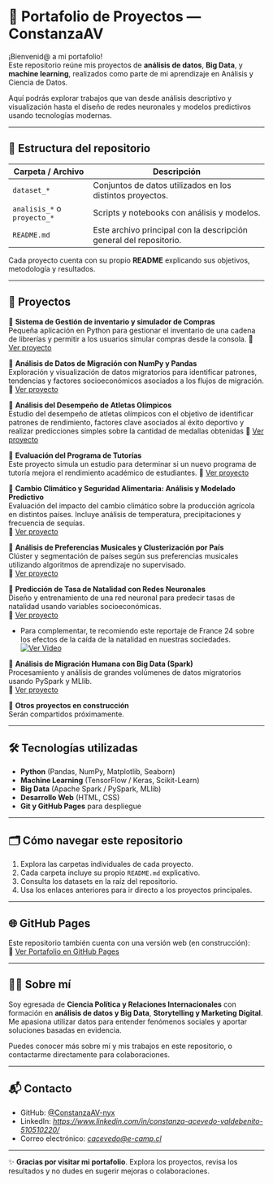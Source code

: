 # 🌟 Portafolio de Proyectos — ConstanzaAV

¡Bienvenid@ a mi portafolio!  
Este repositorio reúne mis proyectos de **análisis de datos**, **Big Data**, y **machine learning**, realizados como parte de mi aprendizaje en Análisis y Ciencia de Datos.

Aquí podrás explorar trabajos que van desde análisis descriptivo y visualización hasta el diseño de redes neuronales y modelos predictivos usando tecnologías modernas.

---

## 📂 Estructura del repositorio

| Carpeta / Archivo | Descripción |
|------------------|-------------|
| `dataset_*` | Conjuntos de datos utilizados en los distintos proyectos. |
| `analisis_*` o `proyecto_*` | Scripts y notebooks con análisis y modelos. |
| `README.md` | Este archivo principal con la descripción general del repositorio. |

Cada proyecto cuenta con su propio **README** explicando sus objetivos, metodología y resultados.

---

## 🚀 Proyectos 

🔹 **Sistema de Gestión de inventario y simulador de Compras**  
Pequeña aplicación en Python para gestionar el inventario de una cadena de librerías y permitir a los usuarios simular compras desde la consola.
📄 [Ver proyecto](https://github.com/ConstanzaAV-nyx/Portafolio/tree/main/Proyectos/1.Sistema-gestion)

🔹 **Análisis de Datos de Migración con NumPy y Pandas**  
Exploración y visualización de datos migratorios para identificar patrones, tendencias y factores socioeconómicos asociados a los flujos de migración.  
📄 [Ver proyecto](https://github.com/ConstanzaAV-nyx/Portafolio/tree/main/Proyectos/2.Analisis-migracion)

🔹 **Análisis del Desempeño de Atletas Olímpicos**  
Estudio del desempeño de atletas olímpicos con el objetivo de identificar patrones de rendimiento, factores clave asociados al éxito deportivo y realizar predicciones simples sobre la cantidad de medallas obtenidas
📄 [Ver proyecto](https://github.com/ConstanzaAV-nyx/Portafolio/tree/main/Proyectos/3.Desempeno-atletasolimpicos)

🔹 **Evaluación del Programa de Tutorías**  
Este proyecto simula un estudio para determinar si un nuevo programa de tutoría mejora el rendimiento académico de estudiantes.
📄 [Ver proyecto](https://github.com/ConstanzaAV-nyx/Portafolio/tree/main/Proyectos/4.Evaluacion-programa-tutorias)

🔹 **Cambio Climático y Seguridad Alimentaria: Análisis y Modelado Predictivo**  
Evaluación del impacto del cambio climático sobre la producción agrícola en distintos países. Incluye análisis de temperatura, precipitaciones y frecuencia de sequías.  
📄 [Ver proyecto](https://github.com/ConstanzaAV-nyx/Portafolio/tree/main/Proyectos/5.Clima-produccion-agricola)

🔹 **Análisis de Preferencias Musicales y Clusterización por País**  
Clúster y segmentación de países según sus preferencias musicales utilizando algoritmos de aprendizaje no supervisado.  
📄 [Ver proyecto](https://github.com/ConstanzaAV-nyx/Portafolio/tree/main/Proyectos/6.Preferencias-musicales)

🔹 **Predicción de Tasa de Natalidad con Redes Neuronales**  
Diseño y entrenamiento de una red neuronal para predecir tasas de natalidad usando variables socioeconómicas.  
📄 [Ver proyecto](https://github.com/ConstanzaAV-nyx/Portafolio/tree/main/Proyectos/7.Tasa-natalidad-redes-neuronales)
- Para complementar, te recomiendo este reportaje de France 24 sobre los efectos de la caída de la natalidad en nuestras sociedades.
[![Ver Video](https://img.youtube.com/vi/HFfcW_qX-9s/0.jpg)](https://www.youtube.com/watch?v=HFfcW_qX-9s)


🔹 **Análisis de Migración Humana con Big Data (Spark)**  
Procesamiento y análisis de grandes volúmenes de datos migratorios usando PySpark y MLlib.  
📄 [Ver proyecto](https://github.com/ConstanzaAV-nyx/Portafolio/tree/main/Proyectos/Big-data-migracion)

🔹 **Otros proyectos en construcción**  
Serán compartidos próximamente.

---

## 🛠 Tecnologías utilizadas

- **Python** (Pandas, NumPy, Matplotlib, Seaborn)
- **Machine Learning** (TensorFlow / Keras, Scikit-Learn)
- **Big Data** (Apache Spark / PySpark, MLlib)
- **Desarrollo Web** (HTML, CSS)
- **Git y GitHub Pages** para despliegue

---

## 🗂 Cómo navegar este repositorio

1. Explora las carpetas individuales de cada proyecto.  
2. Cada carpeta incluye su propio `README.md` explicativo.  
3. Consulta los datasets en la raíz del repositorio.  
4. Usa los enlaces anteriores para ir directo a los proyectos principales.

---

## 🌐 GitHub Pages

Este repositorio también cuenta con una versión web (en construcción):  
🔗 [Ver Portafolio en GitHub Pages](https://constanzaav-nyx.github.io/Portafolio)

---

## 👩‍💻 Sobre mí

Soy egresada de **Ciencia Política y Relaciones Internacionales** con formación en **análisis de datos y Big Data**, **Storytelling y Marketing Digital**. Me apasiona utilizar datos para entender fenómenos sociales y aportar soluciones basadas en evidencia.

Puedes conocer más sobre mí y mis trabajos en este repositorio, o contactarme directamente para colaboraciones.

---

## 📬 Contacto

- GitHub: [@ConstanzaAV-nyx](https://github.com/ConstanzaAV-nyx)
- LinkedIn: *https://www.linkedin.com/in/constanza-acevedo-valdebenito-510510220/*
- Correo electrónico: *cacevedo@e-camp.cl*

---

✨ **Gracias por visitar mi portafolio**. Explora los proyectos, revisa los resultados y no dudes en sugerir mejoras o colaboraciones.
